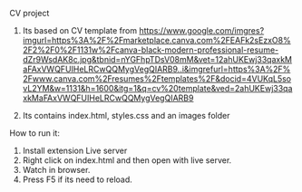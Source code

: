 CV project
1. Its based on CV template from https://www.google.com/imgres?imgurl=https%3A%2F%2Fmarketplace.canva.com%2FEAFk2sEzxO8%2F2%2F0%2F1131w%2Fcanva-black-modern-professional-resume-dZr9WsdAK8c.jpg&tbnid=nYGFhpTDsV08mM&vet=12ahUKEwj33qaxkMaFAxVWQFUIHeLRCwQQMygVegQIARB9..i&imgrefurl=https%3A%2F%2Fwww.canva.com%2Fresumes%2Ftemplates%2F&docid=4VUKqL5sovL2YM&w=1131&h=1600&itg=1&q=cv%20template&ved=2ahUKEwj33qaxkMaFAxVWQFUIHeLRCwQQMygVegQIARB9

2. Its contains index.html, styles.css and an images folder

How to run it:
1. Install extension Live server
2. Right click on index.html and then open with live server.
3. Watch in browser.
4. Press F5 if its need to reload.
